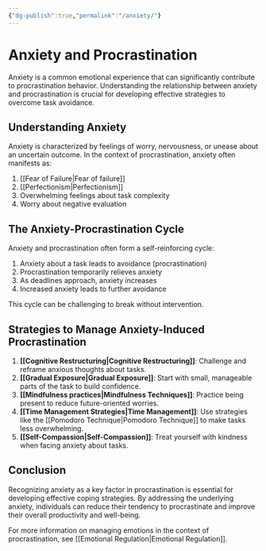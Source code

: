 ```yaml
---
{"dg-publish":true,"permalink":"/anxiety/"}
---
```


# Anxiety and Procrastination

Anxiety is a common emotional experience that can significantly contribute to procrastination behavior. Understanding the relationship between anxiety and procrastination is crucial for developing effective strategies to overcome task avoidance.

## Understanding Anxiety

Anxiety is characterized by feelings of worry, nervousness, or unease about an uncertain outcome. In the context of procrastination, anxiety often manifests as:

1. [[Fear of Failure\|Fear of failure]]
2. [[Perfectionism\|Perfectionism]]
3. Overwhelming feelings about task complexity
4. Worry about negative evaluation

## The Anxiety-Procrastination Cycle

Anxiety and procrastination often form a self-reinforcing cycle:

1. Anxiety about a task leads to avoidance (procrastination)
2. Procrastination temporarily relieves anxiety
3. As deadlines approach, anxiety increases
4. Increased anxiety leads to further avoidance

This cycle can be challenging to break without intervention.

## Strategies to Manage Anxiety-Induced Procrastination

1. **[[Cognitive Restructuring\|Cognitive Restructuring]]**: Challenge and reframe anxious thoughts about tasks.
2. **[[Gradual Exposure\|Gradual Exposure]]**: Start with small, manageable parts of the task to build confidence.
3. **[[Mindfulness practices\|Mindfulness Techniques]]**: Practice being present to reduce future-oriented worries.
4. **[[Time Management Strategies\|Time Management]]**: Use strategies like the [[Pomodoro Technique\|Pomodoro Technique]] to make tasks less overwhelming.
5. **[[Self-Compassion\|Self-Compassion]]**: Treat yourself with kindness when facing anxiety about tasks.

## Conclusion

Recognizing anxiety as a key factor in procrastination is essential for developing effective coping strategies. By addressing the underlying anxiety, individuals can reduce their tendency to procrastinate and improve their overall productivity and well-being.

For more information on managing emotions in the context of procrastination, see [[Emotional Regulation\|Emotional Regulation]].
